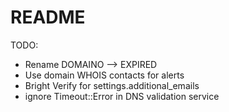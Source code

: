 # README

TODO:

* Rename DOMAINO --> EXPIRED
* Use domain WHOIS contacts for alerts
* Bright Verify for settings.additional_emails
* ignore Timeout::Error in DNS validation service
